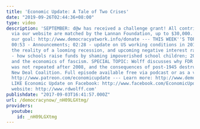 ```yaml
---
title: 'Economic Update: A Tale of Two Crises'
date: "2019-09-26T02:44:36+08:00"
type: video
description: 'SEPTEMBER: d@w has received a challenge grant! All contributions made
  via our website are matched by the Lannan Foundation, up to $30,000. Help us reach
  our goal: http://www.democracyatwork.info/donate --- THIS WEEK''S TOPICS (w/timestamps):
  00:53 - Announcements; 02:28 - update on US working conditions in 2017; 10:02 -
  the reality of a looming recession, and upcoming negative interest rates; 17:15
  - how schools raise funds by shaming impoverished school children; 20:38 - and Charlottesville
  and the economics of fascism. SPECIAL TOPIC: Wolff discusses why FDR''s New Deal
  was not repeated after 2008, and the consequences of post-1945 destruction of the
  New Deal Coalition. Full episode available free via podcast or as a video on Patreon:
  http://www.patreon.com/economicupdate --- Learn more: http://www.democracyatwork.info/economicupdate
  LIKE Economic Update on Facebook: http://www.facebook.com/EconomicUpdate Wolff''s
  website: http://www.rdwolff.com'
publishdate: "2017-09-03T16:41:57.000Z"
url: /democracynow/_nH09LGXtmg/
providers:
  youtube:
    id: _nH09LGXtmg
---
```

